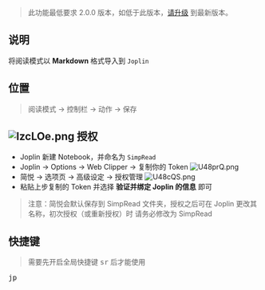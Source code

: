 >  此功能最低要求 2.0.0 版本，如低于此版本，[请升级](http://ksria.com/simpread/) 到最新版本。

说明
---

将阅读模式以 **Markdown** 格式导入到 `Joplin`

位置
---

> 阅读模式 → 控制栏 → 动作 → 保存

![lzcLOe.png](https://s1.ax1x.com/2020/07/20/U43su4.png)
授权
---

- Joplin 新建 Notebook，并命名为 `SimpRead`
- Joplin → Options → Web Clipper → 复制你的 Token
  ![U48prQ.png](https://s1.ax1x.com/2020/07/20/U48prQ.md.png)
- 简悦 → 选项页 → 高级设定 → 授权管理
  ![U48cQS.png](https://s1.ax1x.com/2020/07/20/U48cQS.png)
- 粘贴上步复制的 Token 并选择 **验证并绑定 Joplin 的信息** 即可

> 注意：简悦会默认保存到 SimpRead 文件夹，授权之后可在 Joplin 更改其名称，初次授权（或重新授权）时 请务必修改为 SimpRead

快捷键
---

> 需要先开启全局快捷键 <kbd>sr</kbd> 后才能使用

<kbd>jp</kbd>
